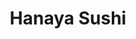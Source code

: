 ---
layout: place
title: "Hanaya Sushi"
permalink: /california/san-diego/hanaya-sushi.html
stateAbbr: CA
stateName: California
cityName: San Diego
seo:
  name: "Hanaya Sushi"
  type: Restaurant
  links: null
description: "Spare Japanese eatery offering enormous, artfully presented sashimi platters & sushi rolls. Hanaya Sushi serves delicious sushi in San Diego, California. Try fresh Japanese dishes for a great dining experience. Available for takeout, lunch, and dinner."
place_id: ChIJS5Q8bGwH3IARUgHZHDblw1M
photos:
  - name: >-
      places/ChIJS5Q8bGwH3IARUgHZHDblw1M/photos/AeeoHcKEFxQLW5OnXO4CrSovWub461Pb_diStQ2HUa3ZMOSi3SI3VrGQQUthpvctzsNqqhinclnNx6sSXPK4cKqbDLUUyl32Onm9DGYoz7fKItBhU2oyShpmJeqJCp7X3tNm6a9Y3_sDFEzzfGSH6cBrY6RnRb4pq_WDX2i4TFLM6KccuwqRKm8cmX4Dn0F8Pp7hY7VYyWGY9QnhmPT9RN4wAanfaAfpB5TyKf4CMD2u1xjY7FfeWhEiIahEj6CSNUnudT6PmRPvgtmK8WZf-JvRiP3fYPFTag4ti7S-TXDRnjF13WkHxxxZF6P-GSS-qKxUID9z26_oCg69Vx77GlNeD1BIrJ5x_7JSuZZj2WIu5HfEe5qxR4NZZMkPtGaCl6V-3LcmN2kvQhauZQkZjN78HXIObf_n65srpvH_LVjT_g8nkQ
    widthPx: 3024
    heightPx: 4032
    authorAttributions:
      - displayName: Addie Kern
        uri: https://maps.google.com/maps/contrib/117929868714980996762
        photoUri: >-
          https://lh3.googleusercontent.com/a-/ALV-UjUzpWamgCz5-KU1gF3bKOGCHqnI1DN7DqrNpcNttDs01G-tcrS50w=s100-p-k-no-mo
    flagContentUri: >-
      https://www.google.com/local/imagery/report/?cb_client=maps_api_places.places_api&image_key=!1e10!2sCIHM0ogKEICAgIC6z6jcNQ&hl=en-US
    googleMapsUri: >-
      https://www.google.com/maps/place//data=!3m4!1e2!3m2!1sCIHM0ogKEICAgIC6z6jcNQ!2e10!4m2!3m1!1s0x80dc076c6c3c944b:0x53c3e5361cd90152
  - name: >-
      places/ChIJS5Q8bGwH3IARUgHZHDblw1M/photos/AeeoHcI_HOBUSa9oLuIPdY11TWMDh3DoXN4cFVHkKlXdmAJp5TU5N0Uwrg2iNtJFwnyTxJOD_eZwcKiyVTtmwmfVogIqrNXi6jtaQdpH9PKiRkDPSAvVOPWOAl16sfoSW5xTTrmsAzSLtGO0CqOETNIVdzsuVNw2Tbd9_sxT7SenBqubDyskGwGgi7i33LryEQENzrd15L0ppT4V9d0BNkY1QPZjK0NJjvE14a_-Lc-0o9FhpSDBLxruGyNbHMhbCCsqoZhFXi1wsKkMBo_a99qOrqtturkW65KS2-0UjdLYjKrNW8C7n0UW09URtK_BAPTJs0nT7TOSrFXz1i9IRvZQU3_mBAI5wxJp2m0AVOk-XqQZG77FjNgiojKIaYV-d_4bT2wHcv7t1MFIB3l31UI5ig0iNlYQjXeDfBl83hikyoeE5w
    widthPx: 4800
    heightPx: 3600
    authorAttributions:
      - displayName: Amanda Zhao
        uri: https://maps.google.com/maps/contrib/115580813543908149516
        photoUri: >-
          https://lh3.googleusercontent.com/a-/ALV-UjWQV_iiSca7z6PvlWG7zAFaggVpgBrP7ICgd6s6fUz8WfZU8p4=s100-p-k-no-mo
    flagContentUri: >-
      https://www.google.com/local/imagery/report/?cb_client=maps_api_places.places_api&image_key=!1e10!2sCIHM0ogKEICAgIC_9fi6TQ&hl=en-US
    googleMapsUri: >-
      https://www.google.com/maps/place//data=!3m4!1e2!3m2!1sCIHM0ogKEICAgIC_9fi6TQ!2e10!4m2!3m1!1s0x80dc076c6c3c944b:0x53c3e5361cd90152
  - name: >-
      places/ChIJS5Q8bGwH3IARUgHZHDblw1M/photos/AeeoHcIIGLc_grhH4FJVKdI-gkEeSmg1wJXiV0s9KLI-cEmXzei4GGMet5Mn9UBW35VjDAd-4CmEEAd0uF5rsMkA1ZfByqeWKfwUdZzoHL7M0AjfG2IUgX-nUdPx-ypljBm752OMp2kp30OAHKE3cUmpTjBGEvBeejL69MtG4Wqp3dKHL9hYzOue89EoDUQKQ4STU0irAOjNCipxpP7dQ3KwlbcKWriUnc3gYNlxr1_eyCn-ImXG0nAFaFNaNM1IYBEVWl2Nci55koSaisB2NOTKvJujpUNA0SKlotHQcZZea1eAmth_HpbwKC9tokAyag7YGLXaFTGo2EtPnY6aSgGSQQEYGAwiIJrIj3QdLmK_O9FgSyeCppZLSM2gZdLeGnk5SVaYjlC9F7pXmaNGNYFbjHmGLy833WsP64IG_8ATY0s
    widthPx: 4800
    heightPx: 3600
    authorAttributions:
      - displayName: Chelsea Gordon
        uri: https://maps.google.com/maps/contrib/115412492040721085326
        photoUri: >-
          https://lh3.googleusercontent.com/a-/ALV-UjUKtWgViJ7rJHY4d2gT3p2o_P67RWk2fNGoHgSpQ86h8yvydjrF=s100-p-k-no-mo
    flagContentUri: >-
      https://www.google.com/local/imagery/report/?cb_client=maps_api_places.places_api&image_key=!1e10!2sCIHM0ogKEICAgICd0N6uNQ&hl=en-US
    googleMapsUri: >-
      https://www.google.com/maps/place//data=!3m4!1e2!3m2!1sCIHM0ogKEICAgICd0N6uNQ!2e10!4m2!3m1!1s0x80dc076c6c3c944b:0x53c3e5361cd90152
  - name: >-
      places/ChIJS5Q8bGwH3IARUgHZHDblw1M/photos/AeeoHcItNIVhwwAJNd6E2_0Se0xFLfZbzrbG_Qks9a5YWU6gAIIBE6qnvQTcUb726LUNCVE6UIIQCcimANE9hVc-7uOipQmJeFSAnBmvul3n2xPyMu3Rd8MC9ztz58Hf1nQDqQp-QkYCjsKe8SMj5dvgPXg3L8BEcI609OrStgeJtwwEAVBxTgC2Z8gwjyCWBUl7EL0YqP1NxVH441eY0B2SEgy4N-x2WqAIEwDWzu13kB3qsKKWLYWGUPy4b2CJkiC6xAus4ViC9Csf9y8MzvFsVjduiiyx5XsJfGroahYTow2UJ4lfXJOXMVu1HfqsJ_1vUP6phOu9JVinSXkmUDcQC_sC2_85OAqdOPyVJtCXezTOa5bwjQLWCNy-V2DPnUNG0nrFWS1d94Eoo9sSUbU9sladzPm-TDSgLj5sU1_NLuQ
    widthPx: 4032
    heightPx: 3024
    authorAttributions:
      - displayName: R.J.
        uri: https://maps.google.com/maps/contrib/114036272132040266967
        photoUri: >-
          https://lh3.googleusercontent.com/a-/ALV-UjWxsuF7eCdnM1TTK8HhZzSrnPI9WT8-8GvQnMkGnm1B1ysL2_9zwQ=s100-p-k-no-mo
    flagContentUri: >-
      https://www.google.com/local/imagery/report/?cb_client=maps_api_places.places_api&image_key=!1e10!2sCIHM0ogKEICAgICM-Lywdw&hl=en-US
    googleMapsUri: >-
      https://www.google.com/maps/place//data=!3m4!1e2!3m2!1sCIHM0ogKEICAgICM-Lywdw!2e10!4m2!3m1!1s0x80dc076c6c3c944b:0x53c3e5361cd90152
  - name: >-
      places/ChIJS5Q8bGwH3IARUgHZHDblw1M/photos/AeeoHcIrgfQYwNWj8np6oLZjDMeeA7Egxk-IwYyGtpgPqISyRoH5tPX4jPukhr2alfpTOFl-FCzz15rrExIY93Dtj7ANaweLu8knXmVH5O_psmqH1B540rjBGYQuoiKquJ1CHS-TYHEMXAG8nLH6dn89V52MRdMBlB8ZKcXRJnmN-9Uwf3HOv-7NQIagd3ijhOErNc1jTKxX0hUBUxaAGrAQXMYq9PPHt_WTznLLRnS7Ez4sJ6gPCFu1mvzbn2FHNobCcGQTLYrui_AMdJHitW7J02d4DL338-i1idGM0AGW73Sva3OoEh_qzGLINibPDSf3BWILU1LjzXPiiv6kSWfpk6x27em3N2MmuoBpTZbu5NA0v0zyr3yf6SMxHR58dt8b1TefhzZwe_SRaVujkJM5M9H4GoLRqhsZLrBM05cH-ImxQQ
    widthPx: 3024
    heightPx: 3024
    authorAttributions:
      - displayName: Junghoon Kwon
        uri: https://maps.google.com/maps/contrib/103736952774965466546
        photoUri: >-
          https://lh3.googleusercontent.com/a/ACg8ocLS94BSUGSOtQOBbEtbhTkSfp-74A7GpRZzTyewKIwDcqObow=s100-p-k-no-mo
    flagContentUri: >-
      https://www.google.com/local/imagery/report/?cb_client=maps_api_places.places_api&image_key=!1e10!2sCIHM0ogKEICAgICcqNvQEQ&hl=en-US
    googleMapsUri: >-
      https://www.google.com/maps/place//data=!3m4!1e2!3m2!1sCIHM0ogKEICAgICcqNvQEQ!2e10!4m2!3m1!1s0x80dc076c6c3c944b:0x53c3e5361cd90152
  - name: >-
      places/ChIJS5Q8bGwH3IARUgHZHDblw1M/photos/AeeoHcI3Xx9ZM6Oh5kuCc8uAYXtPmo3hI5zzY38fiR9lCghUnY7Tf2WF4uDzP8iCLd9_y3wVoOm-iyxE8tSNwMzoUbUJrzfJgswdetZmJOcyimR96eDQ0sH5qa6_hyRlNJ3DHtZZ1SIS9QzAHyPsYXgiPUVwBwvDaJgZPcbeN4vZoxaXIvkKztaqtbBB0EDstc2bPua4GSEpyPdy6K8iLYRajNN7QptsxDXY14pHfowM1-upNG8qhzpa1aAHE6n8oJ7RDks3X42xMg0ftmugmZhdoYmjIDRqppeAbt9G8tLSornI8JsUwTwMv54pm4g2kEu1ItpjNHRE1HijoZXEWkyY2uzK-RlYAhHt4nn-fl4awUOBZX27rhtNjPVgxMC0U0o6IvIUjPUw7YM8QjDmXloy87kZZHNwGUdcOZoc_xAcMIS5G_pA
    widthPx: 4000
    heightPx: 3000
    authorAttributions:
      - displayName: SangYoung Son
        uri: https://maps.google.com/maps/contrib/118165176601312363899
        photoUri: >-
          https://lh3.googleusercontent.com/a-/ALV-UjVUxSFyiwRcbfYY_oYfswxe6i8UZdg4GDtPrIqgcU11e09sy8k=s100-p-k-no-mo
    flagContentUri: >-
      https://www.google.com/local/imagery/report/?cb_client=maps_api_places.places_api&image_key=!1e10!2sCIHM0ogKEICAgICLzMPczQE&hl=en-US
    googleMapsUri: >-
      https://www.google.com/maps/place//data=!3m4!1e2!3m2!1sCIHM0ogKEICAgICLzMPczQE!2e10!4m2!3m1!1s0x80dc076c6c3c944b:0x53c3e5361cd90152
  - name: >-
      places/ChIJS5Q8bGwH3IARUgHZHDblw1M/photos/AeeoHcJtk8ZUosiIykMiEbkRam5K37dVb2_wVPl2a5okW3feILAyGHW2OtXxf52VnUxnDI57HVip3o9o6JO6lCOW79ABiiKleRdigGQio9mRf7uU5rIKBJLYVe3uUYD-WcjXoXUOiiQsWYNPjH4eNCFR7nxoKPTQ2jxWt9OI-R1KicBxwZ0gTzg-sdc8K3FexuEQjlCKtAlBFjWxR_nk_2yEiIOv9Tbb28YNaTW48WTEBBFhT0xgMBBrn06nL6b92ksFnIhnybAPUPTb8vYdEKdGYuboOqVspMGf8l-G1Jwot397G0CRwMiSDDJFyuc4eL5AwWVJSw7uGASrea0Foy25AtoR0nOK-zKMCexukfa8qc_-UwRTUSrubcU16T-PWGzBPstnfmQjQ1JVEPjcyoyEF059nj3zqVB41DSDCLltJiY5pQ
    widthPx: 3004
    heightPx: 2506
    authorAttributions:
      - displayName: elena Jin
        uri: https://maps.google.com/maps/contrib/110551812138488413918
        photoUri: >-
          https://lh3.googleusercontent.com/a-/ALV-UjWZ3mRzQmqmB87_cvcKCjmJDfQEHQ3YHP3R_vST1Sui-gmbIduX=s100-p-k-no-mo
    flagContentUri: >-
      https://www.google.com/local/imagery/report/?cb_client=maps_api_places.places_api&image_key=!1e10!2sCIHM0ogKEICAgMDQ56X_Vg&hl=en-US
    googleMapsUri: >-
      https://www.google.com/maps/place//data=!3m4!1e2!3m2!1sCIHM0ogKEICAgMDQ56X_Vg!2e10!4m2!3m1!1s0x80dc076c6c3c944b:0x53c3e5361cd90152
  - name: >-
      places/ChIJS5Q8bGwH3IARUgHZHDblw1M/photos/AeeoHcLHcjwqARhPkLtc-EwEoqedC57GQe0Rv-SQNpD9-vKdU4W4dfvmyRj5COU4wDmzk0Qm1OBkvKezWQm28ryXRhQfL-3nQG-pGLIQh-yONqj_mH9TKagWLhfWG0qg5O4eN7Eb9PW5WCrjBSEph795Fnu_grif8B7jHVT5_pDUNBdYqyajV4FBpTZfBZHtvS_drdhHRSiUKV63IDqN6r8Mdfg_SkFbTX1zpCkNPhKMD5JEHnmGVhZ5_itjtRfh3CB4GR83IYQkN0JZ8ll6lYBsSfQEosX2rU14jiylY3hSQgETFb_xPnww8eGxgSxgKSew18nAbv_iIs8cbMhXWvMlFOcoGfDGN6twI3YFTNo1se5keMmO4FlJGAbCcBD2aiafRQckff9cRKf2pdvmyAGzEWxPgAwkyH1qLnI1b-CBLaH4_rVi
    widthPx: 4000
    heightPx: 3000
    authorAttributions:
      - displayName: Debbie Chung
        uri: https://maps.google.com/maps/contrib/106125487227166116706
        photoUri: >-
          https://lh3.googleusercontent.com/a-/ALV-UjX2kSjCT_Zvv5JNjY2fpFcQaYWZOiY1rI94FLm2lCvC1nPbaPc=s100-p-k-no-mo
    flagContentUri: >-
      https://www.google.com/local/imagery/report/?cb_client=maps_api_places.places_api&image_key=!1e10!2sCIHM0ogKEICAgIC79I_85gE&hl=en-US
    googleMapsUri: >-
      https://www.google.com/maps/place//data=!3m4!1e2!3m2!1sCIHM0ogKEICAgIC79I_85gE!2e10!4m2!3m1!1s0x80dc076c6c3c944b:0x53c3e5361cd90152
  - name: >-
      places/ChIJS5Q8bGwH3IARUgHZHDblw1M/photos/AeeoHcI5jQXaOIUL5CbDFCHACRQhtgUafRzSAMWTfC70zgxB4mOF1i__J5IzisY3gjPltyKFEWbHb7aQpnKn3eMmeVO7ZAQPVmy-T2GYFbOPkIILj936Sv5SyyoFoYpPNP5eVeRzf3lKrTZsKgj-In-wRqX_oJlQ2aX6hGomy1OpLQEIRv40RS65Clt7MLRaLVz30seLeFvpO8p62CON9RedBzVBar0spTPu2y_nJeXdmFT0yuVIAY_3sK1UI0rDi1J5j_kYLs0eEhN8JWf4fUw8p_KdiMV3S4NhsT5AUtR9hBv05yFoEkWcSgdkDTdaYZcDNT_y81rmcOKKUwcqmrD1bnJ1UUjYl7qPxIzTHnrMs9MIUx7pXuew0kSLxiZT2YoMn4LmhFGpTT9iZzb0xlb55gH1KhriLMoDUv8OyNfhfkNOrA
    widthPx: 4032
    heightPx: 3024
    authorAttributions:
      - displayName: John Williams
        uri: https://maps.google.com/maps/contrib/109426787107576955891
        photoUri: >-
          https://lh3.googleusercontent.com/a-/ALV-UjWVkCqfq3TK8_wPuN5nLrqjaVpK0-9cB2eg6slRolpai3We9gk=s100-p-k-no-mo
    flagContentUri: >-
      https://www.google.com/local/imagery/report/?cb_client=maps_api_places.places_api&image_key=!1e10!2sCIHM0ogKEICAgICkkv6tBw&hl=en-US
    googleMapsUri: >-
      https://www.google.com/maps/place//data=!3m4!1e2!3m2!1sCIHM0ogKEICAgICkkv6tBw!2e10!4m2!3m1!1s0x80dc076c6c3c944b:0x53c3e5361cd90152
  - name: >-
      places/ChIJS5Q8bGwH3IARUgHZHDblw1M/photos/AeeoHcIFs9-U2p5cIikltNmXvEvE3GCExId2rj0KharEwYcl4aw9kKTnDfLK8l-VFY2oFxnUf39r0YQoKanYGbBtWMl-UplGn1g5cMzNi20Ji9X7FzRL7G8zyVvbI0Q5IRq9KH-Mjj88070rq-36VQFVJ0E71t4UcnQO4Aup-o_e1QS5MeXGoB3UlFa1fxCjbRaI-b3fnq3HQFroADgY_yhHmubhGgAmeGxKayydN5mLGD_tx3ObQcCTSp761mto_pJJ_ZN4g0OrV6-nuxxzp4JMLxdOvFN8C-3T_5LhPRtHcqnGg9mx0X5_bugyqH_sq0L8W0-zgFA_JY4ndWjbu36Z8DzPrVV7bECzJ1f2N_K-1y7sULJnfiyhub1qUieoNJDFuaQj5c5a3h2Q6vbCONZRrVx25nE_qeatsFSSj8Wc3TTmWr6l
    widthPx: 3000
    heightPx: 4000
    authorAttributions:
      - displayName: Randall Southers
        uri: https://maps.google.com/maps/contrib/117556143770958605998
        photoUri: >-
          https://lh3.googleusercontent.com/a-/ALV-UjVc12Yz88rH6oWH7X2tWZEVpNpLPpwRdzhNLJQio9gcQeBmURAE2Q=s100-p-k-no-mo
    flagContentUri: >-
      https://www.google.com/local/imagery/report/?cb_client=maps_api_places.places_api&image_key=!1e10!2sCIHM0ogKEICAgIDRmbqswwE&hl=en-US
    googleMapsUri: >-
      https://www.google.com/maps/place//data=!3m4!1e2!3m2!1sCIHM0ogKEICAgIDRmbqswwE!2e10!4m2!3m1!1s0x80dc076c6c3c944b:0x53c3e5361cd90152
address: '10066 Pacific Heights Blvd #109, San Diego, CA 92121, USA'
street: '10066 Pacific Heights Blvd #109'
city: San Diego
state: CA
zip: '92121'
country: USA
neighborhood: Sorrento Mesa
latitude: '32.900526'
longitude: '-117.193151'
accessibility_options:
  wheelchairAccessibleParking: true
  wheelchairAccessibleEntrance: true
  wheelchairAccessibleRestroom: true
  wheelchairAccessibleSeating: true
business_status: OPERATIONAL
name: Hanaya Sushi
google_maps_links:
  directionsUri: >-
    https://www.google.com/maps/dir//''/data=!4m7!4m6!1m1!4e2!1m2!1m1!1s0x80dc076c6c3c944b:0x53c3e5361cd90152!3e0
  placeUri: https://maps.google.com/?cid=6035919946181574994
  writeAReviewUri: >-
    https://www.google.com/maps/place//data=!4m3!3m2!1s0x80dc076c6c3c944b:0x53c3e5361cd90152!12e1
  reviewsUri: >-
    https://www.google.com/maps/place//data=!4m4!3m3!1s0x80dc076c6c3c944b:0x53c3e5361cd90152!9m1!1b1
  photosUri: >-
    https://www.google.com/maps/place//data=!4m3!3m2!1s0x80dc076c6c3c944b:0x53c3e5361cd90152!10e5
primary_type: Japanese Restaurant
opening_hours:
  regular: null
  current: null
secondary_opening_hours:
  regular:
    weekdayDescriptions: null
    type: null
  current:
    weekdayDescriptions: null
    type: null
phone: (858) 202-1800
price_level: PRICE_LEVEL_INEXPENSIVE
price_range: $10 &ndash; $20
rating: '4.5'
rating_count: 321
website: null
reviews:
  - name: >-
      places/ChIJS5Q8bGwH3IARUgHZHDblw1M/reviews/ChdDSUhNMG9nS0VJQ0FnSUMzcElmMWpnRRAB
    relativePublishTimeDescription: 5 months ago
    rating: 5
    text:
      text: >-
        Just had a to go order from this place and the owner is amazing. You can
        tell by the initial conversation that this person cares about the food
        he makes and the people who come in. The food was some of the freshest
        sushi we’ve ever had. He gave us some extra drinks and candy’s which
        were not expected and the portions were generous to say the least. My gf
        introduced me to this place because she goes here for her lunch and it
        was definitely worth the drive. Would definitely go out of my way to
        come eat here again.
      languageCode: en
    originalText:
      text: >-
        Just had a to go order from this place and the owner is amazing. You can
        tell by the initial conversation that this person cares about the food
        he makes and the people who come in. The food was some of the freshest
        sushi we’ve ever had. He gave us some extra drinks and candy’s which
        were not expected and the portions were generous to say the least. My gf
        introduced me to this place because she goes here for her lunch and it
        was definitely worth the drive. Would definitely go out of my way to
        come eat here again.
      languageCode: en
    authorAttribution:
      displayName: Tyler Knowlton
      uri: https://www.google.com/maps/contrib/109578195051062369288/reviews
      photoUri: >-
        https://lh3.googleusercontent.com/a/ACg8ocI2ftJTiVYmUafJ76jYRf-fHWfWgZ2YSSMKBUXb_aKEf2x8QA=s128-c0x00000000-cc-rp-mo
    publishTime: '2024-11-03T01:04:53.828469Z'
    flagContentUri: >-
      https://www.google.com/local/review/rap/report?postId=ChdDSUhNMG9nS0VJQ0FnSUMzcElmMWpnRRAB&d=17924085&t=1
    googleMapsUri: >-
      https://www.google.com/maps/reviews/data=!4m6!14m5!1m4!2m3!1sChdDSUhNMG9nS0VJQ0FnSUMzcElmMWpnRRAB!2m1!1s0x80dc076c6c3c944b:0x53c3e5361cd90152
  - name: >-
      places/ChIJS5Q8bGwH3IARUgHZHDblw1M/reviews/ChdDSUhNMG9nS0VJQ0FnTURncDZtN3dRRRAB
    relativePublishTimeDescription: a month ago
    rating: 5
    text:
      text: >-
        We arrive at 5 and the dine-in was closed but the sir was really kind
        and he let my boyfriend and I stay and have a really good dinner there,
        the place is amazing and the food was really good and the rolls have a
        really good size, he even bring us entrees and he give us some fruits
        and candy’s at the end. I’ll return back and I recommend this place.
      languageCode: en
    originalText:
      text: >-
        We arrive at 5 and the dine-in was closed but the sir was really kind
        and he let my boyfriend and I stay and have a really good dinner there,
        the place is amazing and the food was really good and the rolls have a
        really good size, he even bring us entrees and he give us some fruits
        and candy’s at the end. I’ll return back and I recommend this place.
      languageCode: en
    authorAttribution:
      displayName: Anelisse Po
      uri: https://www.google.com/maps/contrib/107784310277996035489/reviews
      photoUri: >-
        https://lh3.googleusercontent.com/a-/ALV-UjXAy_w7iH6x6OqEStnU96PWxUupYaJpzi4b9Oxio0Xa_FzZDGhg=s128-c0x00000000-cc-rp-mo
    publishTime: '2025-02-28T02:43:31.814129Z'
    flagContentUri: >-
      https://www.google.com/local/review/rap/report?postId=ChdDSUhNMG9nS0VJQ0FnTURncDZtN3dRRRAB&d=17924085&t=1
    googleMapsUri: >-
      https://www.google.com/maps/reviews/data=!4m6!14m5!1m4!2m3!1sChdDSUhNMG9nS0VJQ0FnTURncDZtN3dRRRAB!2m1!1s0x80dc076c6c3c944b:0x53c3e5361cd90152
  - name: >-
      places/ChIJS5Q8bGwH3IARUgHZHDblw1M/reviews/ChZDSUhNMG9nS0VJQ0FnTURJanBTeFpREAE
    relativePublishTimeDescription: in the last week
    rating: 5
    text:
      text: >-
        I had the pleasure of finding this gem while getting lunch near my
        office. I was immediately greeted by the owner, who was incredibly kind
        and hospitable. He offered me a bottled water while I waited for my food
        (which wasn't a long wait at all), and he was very willing to
        accommodate my dietary preferences. When I opened my box, I couldn't
        believe all of the extra goodies I got: not only did I have my large
        veggie roll, but also an apple, seaweed salad, 4 different types of
        Japanese candy,  and more. It was like a whole bento!


        We had a great conversation, and I instantly knew I'd be coming back
        regularly for when I'm craving a good veggie roll. Highly recommend
        checking out this underrated gem!!
      languageCode: en
    originalText:
      text: >-
        I had the pleasure of finding this gem while getting lunch near my
        office. I was immediately greeted by the owner, who was incredibly kind
        and hospitable. He offered me a bottled water while I waited for my food
        (which wasn't a long wait at all), and he was very willing to
        accommodate my dietary preferences. When I opened my box, I couldn't
        believe all of the extra goodies I got: not only did I have my large
        veggie roll, but also an apple, seaweed salad, 4 different types of
        Japanese candy,  and more. It was like a whole bento!


        We had a great conversation, and I instantly knew I'd be coming back
        regularly for when I'm craving a good veggie roll. Highly recommend
        checking out this underrated gem!!
      languageCode: en
    authorAttribution:
      displayName: Yuliya Ivanova
      uri: https://www.google.com/maps/contrib/108724059443006545124/reviews
      photoUri: >-
        https://lh3.googleusercontent.com/a-/ALV-UjX_LhrX38BXTMsuzGcXm7QMPp-ej07QjIfakBdbp6BBlzRwV6jU=s128-c0x00000000-cc-rp-mo
    publishTime: '2025-04-09T19:06:31.071648Z'
    flagContentUri: >-
      https://www.google.com/local/review/rap/report?postId=ChZDSUhNMG9nS0VJQ0FnTURJanBTeFpREAE&d=17924085&t=1
    googleMapsUri: >-
      https://www.google.com/maps/reviews/data=!4m6!14m5!1m4!2m3!1sChZDSUhNMG9nS0VJQ0FnTURJanBTeFpREAE!2m1!1s0x80dc076c6c3c944b:0x53c3e5361cd90152
  - name: >-
      places/ChIJS5Q8bGwH3IARUgHZHDblw1M/reviews/ChZDSUhNMG9nS0VJQ0FnSUNkME42dUZREAE
    relativePublishTimeDescription: a year ago
    rating: 5
    text:
      text: >-
        The restaurant looked closed, but I’m glad we went in anyway. The owner
        was such a kind man and dinner was great! The portions were huge and the
        extras like the edamame, crab salad, seaweed salad were so thoughtful.
        We got the shrimp tempura roll (favorite) and spicy scallop roll (the
        best I’ve had in YEARS) as well as spicy tuna and California. All were
        huge and delicious! We planned on ordering six rolls, but the owner said
        four would fill us up (party of 3) and he was right! We are stuffed! He
        gave us some candy to end the meal and sent my daughter home with fresh
        flowers. Will definitely come again next time we are in the area!
      languageCode: en
    originalText:
      text: >-
        The restaurant looked closed, but I’m glad we went in anyway. The owner
        was such a kind man and dinner was great! The portions were huge and the
        extras like the edamame, crab salad, seaweed salad were so thoughtful.
        We got the shrimp tempura roll (favorite) and spicy scallop roll (the
        best I’ve had in YEARS) as well as spicy tuna and California. All were
        huge and delicious! We planned on ordering six rolls, but the owner said
        four would fill us up (party of 3) and he was right! We are stuffed! He
        gave us some candy to end the meal and sent my daughter home with fresh
        flowers. Will definitely come again next time we are in the area!
      languageCode: en
    authorAttribution:
      displayName: Chelsea Gordon
      uri: https://www.google.com/maps/contrib/115412492040721085326/reviews
      photoUri: >-
        https://lh3.googleusercontent.com/a-/ALV-UjUKtWgViJ7rJHY4d2gT3p2o_P67RWk2fNGoHgSpQ86h8yvydjrF=s128-c0x00000000-cc-rp-mo-ba4
    publishTime: '2024-02-10T01:38:15.086003Z'
    flagContentUri: >-
      https://www.google.com/local/review/rap/report?postId=ChZDSUhNMG9nS0VJQ0FnSUNkME42dUZREAE&d=17924085&t=1
    googleMapsUri: >-
      https://www.google.com/maps/reviews/data=!4m6!14m5!1m4!2m3!1sChZDSUhNMG9nS0VJQ0FnSUNkME42dUZREAE!2m1!1s0x80dc076c6c3c944b:0x53c3e5361cd90152
  - name: >-
      places/ChIJS5Q8bGwH3IARUgHZHDblw1M/reviews/ChdDSUhNMG9nS0VJQ0FnTURBOWFQZ25nRRAB
    relativePublishTimeDescription: 2 months ago
    rating: 5
    text:
      text: >-
        Bit quirky setup and pretty small restaurant but the taste is phenomenal
        and very close to the one I had in Japan. I’ve seen many reviews says it
        is tasteless but from what they order I can tell they are looking for
        American roll not the authentic Japanese sushi. If you are looking for
        heavy sauce to ruin the original fish taste then you are going to be
        disappointed. If you are looking for genuine sushi/sashimi made by an
        old chef this place is an interesting choice.
      languageCode: en
    originalText:
      text: >-
        Bit quirky setup and pretty small restaurant but the taste is phenomenal
        and very close to the one I had in Japan. I’ve seen many reviews says it
        is tasteless but from what they order I can tell they are looking for
        American roll not the authentic Japanese sushi. If you are looking for
        heavy sauce to ruin the original fish taste then you are going to be
        disappointed. If you are looking for genuine sushi/sashimi made by an
        old chef this place is an interesting choice.
      languageCode: en
    authorAttribution:
      displayName: Tang Tiancheng
      uri: https://www.google.com/maps/contrib/101994052845924729013/reviews
      photoUri: >-
        https://lh3.googleusercontent.com/a-/ALV-UjU7hFZfdNnmg9eMaqgwuqCb_bvtleCi3rK6qmyJ5uqJ7lQvDw=s128-c0x00000000-cc-rp-mo-ba2
    publishTime: '2025-02-10T23:03:39.477760Z'
    flagContentUri: >-
      https://www.google.com/local/review/rap/report?postId=ChdDSUhNMG9nS0VJQ0FnTURBOWFQZ25nRRAB&d=17924085&t=1
    googleMapsUri: >-
      https://www.google.com/maps/reviews/data=!4m6!14m5!1m4!2m3!1sChdDSUhNMG9nS0VJQ0FnTURBOWFQZ25nRRAB!2m1!1s0x80dc076c6c3c944b:0x53c3e5361cd90152
parking_options:
  freeParkingLot: true
  freeStreetParking: true
  valetParking: false
payment_options:
  acceptsCreditCards: true
  acceptsDebitCards: true
  acceptsCashOnly: false
  acceptsNfc: true
allow_dogs: null
curbside_pickup: null
delivery: false
dine_in: true
good_for_children: true
good_for_groups: null
good_for_sports: false
live_music: false
menu_for_children: false
outdoor_seating: false
reservable: null
restroom: true
serves_beer: true
serves_breakfast: false
serves_brunch: false
serves_cocktails: false
serves_coffee: false
serves_dinner: true
serves_dessert: true
serves_lunch: true
serves_vegetarian_food: null
serves_wine: null
takeout: true
summary: >-
  Spare Japanese eatery offering enormous, artfully presented sashimi platters &
  sushi rolls.

---